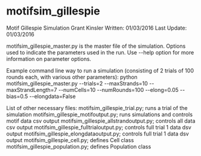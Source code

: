# motifsim_gillespie

Motif Gillespie Simulation
Grant Kinsler
Written: 01/03/2016
Last Update: 01/03/2016

motifsim_gillespie_master.py is the master file of the simulation. Options used to indicate the parameters used in the run.
Use --help option for more information on parameter options.

Example command line way to run a simulation (consisting of 2 trials of 100 rounds each, with various other parameters):
python motifsim_gillespie_master.py --trials=2 --maxStrands=10 --maxStrandLength=7 --numCells=10 --numRounds=100 --elong=0.05 --bias=0.5 --elongdata=False

List of other necessary files:
motifsim_gillespie_trial.py; runs a trial of the simulation
motifsim_gillespie_motifoutput.py; runs simulations and controls motif data csv output
motifsim_gillespie_allstrandoutput.py; controls all data csv output
motifsim_gillespie_fulltrialoutput.py; controls full trial 1 data dsv output
motifsim_gillespie_elongdataoutput.py; controls full trial 1 data dsv output
motifsim_gillespie_cell.py; defines Cell class
motifsim_gillespie_population.py; defines Population class
